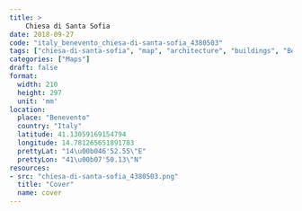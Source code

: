 ```yaml
---
title: > 
    Chiesa di Santa Sofia
date: 2018-09-27
code: "italy_benevento_chiesa-di-santa-sofia_4380503"
tags: ["chiesa-di-santa-sofia", "map", "architecture", "buildings", "Benevento", "Italy"]
categories: ["Maps"]
draft: false
format:
  width: 210
  height: 297
  unit: 'mm'
location:
  place: "Benevento"
  country: "Italy"
  latitude: 41.13059169154794
  longitude: 14.781265651891783
  prettyLat: "14\u00b046'52.55\"E"
  prettyLon: "41\u00b07'50.13\"N"
resources:
- src: "chiesa-di-santa-sofia_4380503.png"
  title: "Cover"
  name: cover
---
```

